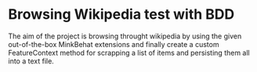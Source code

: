 # Browsing Wikipedia test with BDD

The aim of the project is browsing throught wikipedia by using the given out-of-the-box MinkBehat extensions and finally create a custom FeatureContext method for scrapping a list of items and persisting them all into a text file.

